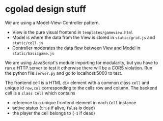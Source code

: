 # cgolad design stuff


We are using a Model-View-Controller pattern.
- View is the pure visual frontend in ```templates/gameview.html```
- Model is where the data from the View is stored in ```static/grid.js``` and ```static/cell.js```
- Controller moderates the data flow between View and Model in ```static/basicgame.js```

We are using JavaScript's module importing for modularity, but you have to run a HTTP server
to test it otherwise there will be a CORS violation. Run the python file ```server.py``` and
go to localhost:5000 to test.


The frontend cell is a HTML ```div``` element with a common class ```cell``` and unique id ```row,col```
corresponding to the cells row and column.
The backend cell is a ```class Cell``` which contains
- reference to a unique frontend element in each ```Cell``` instance
- active status (```true``` if alive, ```false``` is dead)
- the player the cell belongs to (```-1``` if dead)
